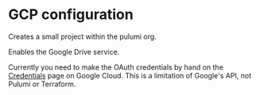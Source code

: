 # GCP configuration

Creates a small project within the pulumi org.

Enables the Google Drive service.

Currently you need to make the OAuth credentials by hand on the
[Credentials](https://console.cloud.google.com/apis/credentials?project=pulumi-ce-stoo)
page on Google Cloud. This is a limitation of Google's API, not Pulumi or
Terraform.
